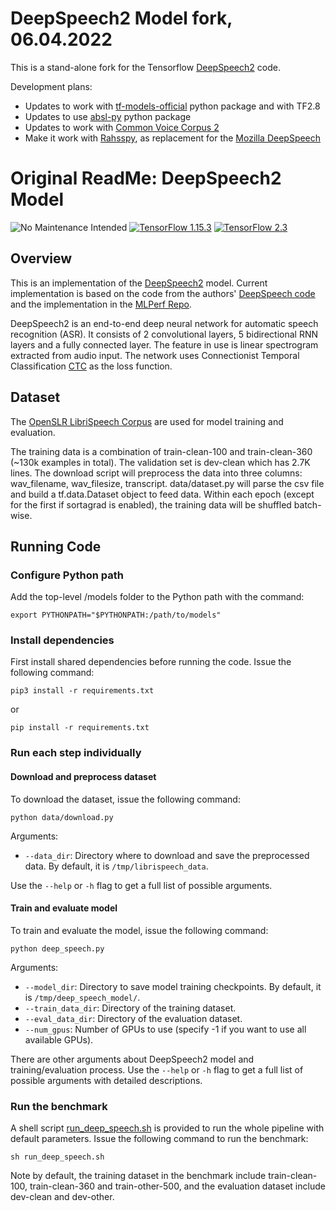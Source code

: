 # DeepSpeech2 Model fork, 06.04.2022

This is a stand-alone fork for the Tensorflow [DeepSpeech2](https://github.com/tensorflow/models/tree/master/research/deep_speech) code.

Development plans:

- Updates to work with [tf-models-official](https://pypi.org/project/tf-models-official/) python package and with TF2.8
- Updates to use [absl-py](https://abseil.io/docs/python/) python package
- Updates to work with [Common Voice Corpus 2](https://commonvoice.mozilla.org/en/datasets) 
- Make it work with [Rahsspy](https://github.com/rhasspy/rhasspy), as replacement for the [Mozilla DeepSpeech](https://github.com/mozilla/DeepSpeech)


# Original ReadMe: DeepSpeech2 Model

![No Maintenance Intended](https://img.shields.io/badge/No%20Maintenance%20Intended-%E2%9C%95-red.svg)
[![TensorFlow 1.15.3](https://img.shields.io/badge/TensorFlow-1.15.3-FF6F00?logo=tensorflow)](https://github.com/tensorflow/tensorflow/releases/tag/v1.15.3)
[![TensorFlow 2.3](https://img.shields.io/badge/TensorFlow-2.3-FF6F00?logo=tensorflow)](https://github.com/tensorflow/tensorflow/releases/tag/v2.3.0)

## Overview
This is an implementation of the [DeepSpeech2](https://arxiv.org/pdf/1512.02595.pdf) model. Current implementation is based on the code from the authors' [DeepSpeech code](https://github.com/PaddlePaddle/DeepSpeech) and the implementation in the [MLPerf Repo](https://github.com/mlperf/reference/tree/master/speech_recognition).

DeepSpeech2 is an end-to-end deep neural network for automatic speech
recognition (ASR). It consists of 2 convolutional layers, 5 bidirectional RNN
layers and a fully connected layer. The feature in use is linear spectrogram
extracted from audio input. The network uses Connectionist Temporal Classification [CTC](https://www.cs.toronto.edu/~graves/icml_2006.pdf) as the loss function.

## Dataset
The [OpenSLR LibriSpeech Corpus](http://www.openslr.org/12/) are used for model training and evaluation.

The training data is a combination of train-clean-100 and train-clean-360 (~130k
examples in total). The validation set is dev-clean which has 2.7K lines.
The download script will preprocess the data into three columns: wav_filename,
wav_filesize, transcript. data/dataset.py will parse the csv file and build a
tf.data.Dataset object to feed data. Within each epoch (except for the
first if sortagrad is enabled), the training data will be shuffled batch-wise.

## Running Code

### Configure Python path
Add the top-level /models folder to the Python path with the command:
```
export PYTHONPATH="$PYTHONPATH:/path/to/models"
```

### Install dependencies

First install shared dependencies before running the code. Issue the following command:
```
pip3 install -r requirements.txt
```
or
```
pip install -r requirements.txt
```

### Run each step individually

#### Download and preprocess dataset
To download the dataset, issue the following command:
```
python data/download.py
```
Arguments:
  * `--data_dir`: Directory where to download and save the preprocessed data. By default, it is `/tmp/librispeech_data`.

Use the `--help` or `-h` flag to get a full list of possible arguments.

#### Train and evaluate model
To train and evaluate the model, issue the following command:
```
python deep_speech.py
```
Arguments:
  * `--model_dir`: Directory to save model training checkpoints. By default, it is `/tmp/deep_speech_model/`.
  * `--train_data_dir`: Directory of the training dataset.
  * `--eval_data_dir`: Directory of the evaluation dataset.
  * `--num_gpus`: Number of GPUs to use (specify -1 if you want to use all available GPUs).

There are other arguments about DeepSpeech2 model and training/evaluation process. Use the `--help` or `-h` flag to get a full list of possible arguments with detailed descriptions.

### Run the benchmark
A shell script [run_deep_speech.sh](run_deep_speech.sh) is provided to run the whole pipeline with default parameters. Issue the following command to run the benchmark:
```
sh run_deep_speech.sh
```
Note by default, the training dataset in the benchmark include train-clean-100, train-clean-360 and train-other-500, and the evaluation dataset include dev-clean and dev-other.
